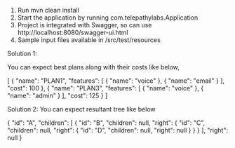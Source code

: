 
1. Run mvn clean install
2. Start the application by running com.telepathylabs.Application
3. Project is integrated with Swagger, so can use http://localhost:8080/swagger-ui.html 
4. Sample input files available in /src/test/resources

Solution 1: 

You can expect best plans along with their costs like below,

[
  {
    "name": "PLAN1",
    "features": [
      {
        "name": "voice"
      },
      {
        "name": "email"
      }
    ],
    "cost": 100
  },
  {
    "name": "PLAN3",
    "features": [
      {
        "name": "voice"
      },
      {
        "name": "admin"
      }
    ],
    "cost": 125
  }
]


Solution 2: You can expect resultant tree like below

{
  "id": "A",
  "children": [
    {
      "id": "B",
      "children": null,
      "right": {
        "id": "C",
        "children": null,
        "right": {
          "id": "D",
          "children": null,
          "right": null
        }
      }
    }
  ],
  "right": null
}
